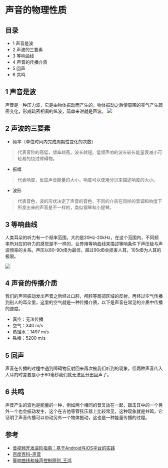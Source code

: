 # 声音的物理性质

## 目录
- 1 声音是波
- 2 声波的三要素
- 3 等响曲线
- 4 声音的传播介质
- 5 回声
- 6 共鸣

## 1 声音是波
声音是一种压力波，它是由物体振动而产生的，物体振动之后使周围的空气产生疏密变化，形成疏密相间的纵波，简单来讲就是声波。
![](https://upload-images.jianshu.io/upload_images/3304008-0501572032007f0f.png?imageMogr2/auto-orient/strip%7CimageView2/2/w/1240)

## 2 声波的三要素
- 频率（单位时间内完成周期性变化的次数）
> 代表音阶的高低，频率越高，波长越短。低频声响的波长较长能量衰减小可轻易的绕过障碍物。

- 振幅
> 代表响度，反应声音能量的大小，响度可以使用分贝来描述响度的大小。

- 波形
> 代表音色，波的形状决定了声音的音色，不同的介质在同样的音调和响度下所发出来的声音是不一样的，类似钢琴和小提琴。

## 3 等响曲线
人类耳朵的听力有一个频率范围，大约是20Hz-20kHz，在这个范围内，不同频率所对应的听力的感觉是不一样的，业界用等响曲线来描述等响条件下声压级与声波频率的关系。声压以80-90dB为最佳，超过90dB会损害人耳，105dB为人耳的极限。

![](https://upload-images.jianshu.io/upload_images/3304008-321961d21994b91f.png?imageMogr2/auto-orient/strip%7CimageView2/2/w/1240)

## 4 声音的传播介质
我们的声带振动发出声音之后经过口腔，颅腔等局部区域的反射，再经过空气传播到别人的耳朵里，这里的空气就是一种传播介质，以下是声音在常见的介质中传播的速度。

- 真空：无法传播
- 空气：340 m/s
- 蒸馏水：1497 m/s
- 铁棒：5200 m/s

## 5 回声
声音在传播的过程中遇到障碍物反射回来再次被我们听到的现象，但两种声音传入人耳的时差要是小于80毫秒我们就无法区分出回声了。

## 6 共鸣
声音产生的波也是能量的一种，例如两个相同的音叉放在一起，敲击其中的一个另外一个也会振动发生，这个在吉他等管弦乐器上比较常见，这种现象就是共鸣，它证明了声音传播可以带动另外一个物体振动，这也是一种能量传播的过程。

## 参考
- [音视频开发进阶指南：基于Android与iOS平台的实践](http://product.dangdang.com/25211329.html)
- [百度百科-声音](https://baike.baidu.com/item/%E5%A3%B0%E9%9F%B3/33686?fr=aladdin)
- [等响曲线和噪声控制原则_王鸿](http://kns.cnki.net/KCMS/detail/detail.aspx?dbcode=CJFQ&dbname=CJFD9697&filename=WRFZ199702006&v=MTE0MDBNai9OZExLeEY5Yk1yWTlGWW9SOGVYMUx1eFlTN0RoMVQzcVRyV00xRnJDVVJMT2ZZdVpyRkN2bVViM0k=)
